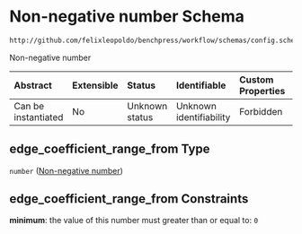 # Non-negative number Schema

```txt
http://github.com/felixleopoldo/benchpress/workflow/schemas/config.schema.json#/definitions/notears_parameters_sampling/properties/edge_coefficient_range_from
```

Non-negative number

| Abstract            | Extensible | Status         | Identifiable            | Custom Properties | Additional Properties | Access Restrictions | Defined In                                                       |
| :------------------ | :--------- | :------------- | :---------------------- | :---------------- | :-------------------- | :------------------ | :--------------------------------------------------------------- |
| Can be instantiated | No         | Unknown status | Unknown identifiability | Forbidden         | Allowed               | none                | [config.schema.json*](config.schema.json "open original schema") |

## edge_coefficient_range_from Type

`number` ([Non-negative number](config-definitions-notears_parameters_sampling-item-properties-non-negative-number.md))

## edge_coefficient_range_from Constraints

**minimum**: the value of this number must greater than or equal to: `0`
